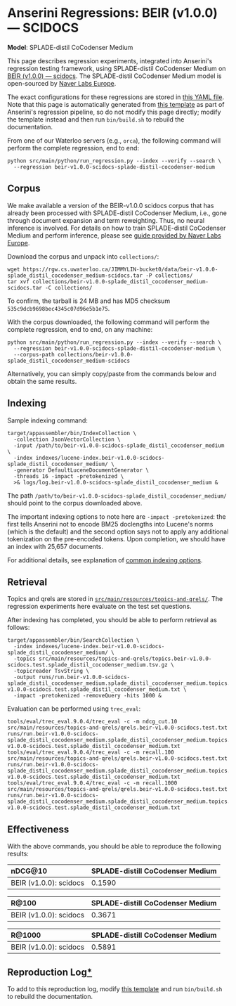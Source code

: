 # Anserini Regressions: BEIR (v1.0.0) &mdash; SCIDOCS

**Model**: SPLADE-distil CoCodenser Medium

This page describes regression experiments, integrated into Anserini's regression testing framework, using SPLADE-distil CoCodenser Medium on [BEIR (v1.0.0) &mdash; scidocs](http://beir.ai/).
The SPLADE-distil CoCodenser Medium model is open-sourced by [Naver Labs Europe](https://europe.naverlabs.com/research/machine-learning-and-optimization/splade-models).

The exact configurations for these regressions are stored in [this YAML file](../src/main/resources/regression/beir-v1.0.0-scidocs-splade-distil-cocodenser-medium.yaml).
Note that this page is automatically generated from [this template](../src/main/resources/docgen/templates/beir-v1.0.0-scidocs-splade-distil-cocodenser-medium.template) as part of Anserini's regression pipeline, so do not modify this page directly; modify the template instead and then run `bin/build.sh` to rebuild the documentation.

From one of our Waterloo servers (e.g., `orca`), the following command will perform the complete regression, end to end:

```
python src/main/python/run_regression.py --index --verify --search \
  --regression beir-v1.0.0-scidocs-splade-distil-cocodenser-medium
```

## Corpus

We make available a version of the BEIR-v1.0.0 scidocs corpus that has already been processed with SPLADE-distil CoCodenser Medium, i.e., gone through document expansion and term reweighting.
Thus, no neural inference is involved.
For details on how to train SPLADE-distil CoCodenser Medium and perform inference, please see [guide provided by Naver Labs Europe](https://github.com/naver/splade/tree/main/anserini_evaluation).

Download the corpus and unpack into `collections/`:

```
wget https://rgw.cs.uwaterloo.ca/JIMMYLIN-bucket0/data/beir-v1.0.0-splade_distil_cocodenser_medium-scidocs.tar -P collections/
tar xvf collections/beir-v1.0.0-splade_distil_cocodenser_medium-scidocs.tar -C collections/
```

To confirm, the tarball is 24 MB and has MD5 checksum `535c9dcb9698bec4345c07d96e5b1e75`.

With the corpus downloaded, the following command will perform the complete regression, end to end, on any machine:

```
python src/main/python/run_regression.py --index --verify --search \
  --regression beir-v1.0.0-scidocs-splade-distil-cocodenser-medium \
  --corpus-path collections/beir-v1.0.0-splade_distil_cocodenser_medium-scidocs
```

Alternatively, you can simply copy/paste from the commands below and obtain the same results.

## Indexing

Sample indexing command:

```
target/appassembler/bin/IndexCollection \
  -collection JsonVectorCollection \
  -input /path/to/beir-v1.0.0-scidocs-splade_distil_cocodenser_medium \
  -index indexes/lucene-index.beir-v1.0.0-scidocs-splade_distil_cocodenser_medium/ \
  -generator DefaultLuceneDocumentGenerator \
  -threads 16 -impact -pretokenized \
  >& logs/log.beir-v1.0.0-scidocs-splade_distil_cocodenser_medium &
```

The path `/path/to/beir-v1.0.0-scidocs-splade_distil_cocodenser_medium/` should point to the corpus downloaded above.

The important indexing options to note here are `-impact -pretokenized`: the first tells Anserini not to encode BM25 doclengths into Lucene's norms (which is the default) and the second option says not to apply any additional tokenization on the pre-encoded tokens.
Upon completion, we should have an index with 25,657 documents.

For additional details, see explanation of [common indexing options](common-indexing-options.md).

## Retrieval

Topics and qrels are stored in [`src/main/resources/topics-and-qrels/`](../src/main/resources/topics-and-qrels/).
The regression experiments here evaluate on the test set questions.

After indexing has completed, you should be able to perform retrieval as follows:

```
target/appassembler/bin/SearchCollection \
  -index indexes/lucene-index.beir-v1.0.0-scidocs-splade_distil_cocodenser_medium/ \
  -topics src/main/resources/topics-and-qrels/topics.beir-v1.0.0-scidocs.test.splade_distil_cocodenser_medium.tsv.gz \
  -topicreader TsvString \
  -output runs/run.beir-v1.0.0-scidocs-splade_distil_cocodenser_medium.splade_distil_cocodenser_medium.topics.beir-v1.0.0-scidocs.test.splade_distil_cocodenser_medium.txt \
  -impact -pretokenized -removeQuery -hits 1000 &
```

Evaluation can be performed using `trec_eval`:

```
tools/eval/trec_eval.9.0.4/trec_eval -c -m ndcg_cut.10 src/main/resources/topics-and-qrels/qrels.beir-v1.0.0-scidocs.test.txt runs/run.beir-v1.0.0-scidocs-splade_distil_cocodenser_medium.splade_distil_cocodenser_medium.topics.beir-v1.0.0-scidocs.test.splade_distil_cocodenser_medium.txt
tools/eval/trec_eval.9.0.4/trec_eval -c -m recall.100 src/main/resources/topics-and-qrels/qrels.beir-v1.0.0-scidocs.test.txt runs/run.beir-v1.0.0-scidocs-splade_distil_cocodenser_medium.splade_distil_cocodenser_medium.topics.beir-v1.0.0-scidocs.test.splade_distil_cocodenser_medium.txt
tools/eval/trec_eval.9.0.4/trec_eval -c -m recall.1000 src/main/resources/topics-and-qrels/qrels.beir-v1.0.0-scidocs.test.txt runs/run.beir-v1.0.0-scidocs-splade_distil_cocodenser_medium.splade_distil_cocodenser_medium.topics.beir-v1.0.0-scidocs.test.splade_distil_cocodenser_medium.txt
```

## Effectiveness

With the above commands, you should be able to reproduce the following results:

| nDCG@10                                                                                                      | SPLADE-distill CoCodenser Medium|
|:-------------------------------------------------------------------------------------------------------------|-----------|
| BEIR (v1.0.0): scidocs                                                                                       | 0.1590    |


| R@100                                                                                                        | SPLADE-distill CoCodenser Medium|
|:-------------------------------------------------------------------------------------------------------------|-----------|
| BEIR (v1.0.0): scidocs                                                                                       | 0.3671    |


| R@1000                                                                                                       | SPLADE-distill CoCodenser Medium|
|:-------------------------------------------------------------------------------------------------------------|-----------|
| BEIR (v1.0.0): scidocs                                                                                       | 0.5891    |


## Reproduction Log[*](reproducibility.md)

To add to this reproduction log, modify [this template](../src/main/resources/docgen/templates/beir-v1.0.0-scidocs-splade-distil-cocodenser-medium.template) and run `bin/build.sh` to rebuild the documentation.
